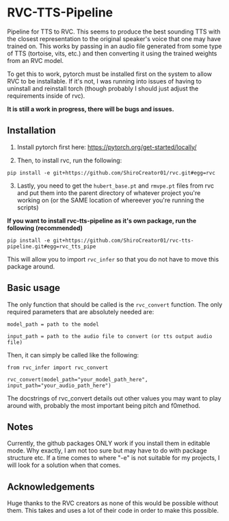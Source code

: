 # RVC-TTS-Pipeline
Pipeline for TTS to RVC.  This seems to produce the best sounding TTS with the closest representation to the original speaker's voice that one may have trained on.  This works by passing in an audio file generated from some type of TTS (tortoise, vits, etc.) and then converting it using the trained weights from an RVC model.  

To get this to work, pytorch must be installed first on the system to allow RVC to be installable.  If it's not, I was running into issues of having to uninstall and reinstall torch (though probably I should just adjust the requirements inside of rvc).

**It is still a work in progress, there will be bugs and issues.**

## Installation

1. Install pytorch first here: https://pytorch.org/get-started/locally/

2. Then, to install rvc, run the following:

```
pip install -e git+https://github.com/ShiroCreator01/rvc.git#egg=rvc
```

3. Lastly, you need to get the ```hubert_base.pt``` and ```rmvpe.pt``` files from rvc and put them into the parent directory of whatever project you're working on (or the SAME location of whereever you're running the scripts)

**If you want to install rvc-tts-pipeline as it's own package, run the following (recommended)**

```
pip install -e git+https://github.com/ShiroCreator01/rvc-tts-pipeline.git#egg=rvc_tts_pipe
```

This will allow you to import ```rvc_infer``` so that you do not have to move this package around.

## Basic usage
The only function that should be called is the ```rvc_convert``` function.  The only required parameters that are absolutely needed are:

```model_path = path to the model```

```input_path = path to the audio file to convert (or tts output audio file)```

Then, it can simply be called like the following:

```
from rvc_infer import rvc_convert

rvc_convert(model_path="your_model_path_here", input_path="your_audio_path_here")
```

The docstrings of rvc_convert details out other values you may want to play around with, probably the most important being pitch and f0method.

## Notes
Currently, the github packages ONLY work if you install them in editable mode.  Why exactly, I am not too sure but may have to do with package structure etc. If a time comes to where "-e" is not suitable for my projects, I will look for a solution when that comes.

## Acknowledgements
Huge thanks to the RVC creators as none of this would be possible without them.  This takes and uses a lot of their code in order to make this possible.
